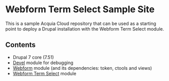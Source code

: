 Webform Term Select Sample Site
===================

This is a sample Acquia Cloud repository that can be used as a starting point to deploy a Drupal installation with the Webform Term Select module.

## Contents

* Drupal 7 core (7.51)
* [Devel](https://www.drupal.org/project/devel) module for debugging
* [Webform](https://www.drupal.org/project/webform) module (and its dependencies: token, ctools and views)
* [Webform Term Select](https://github.com/frodri/webform-term-select) module